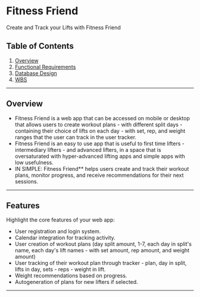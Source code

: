# **Fitness Friend**  
Create and Track your Lifts with Fitness Friend

## **Table of Contents**
1. [Overview](#overview)
2. [Functional Requirements](https://docs.google.com/document/d/1srF8oGTNmqTlCrI0lN3KUiff2r3__MvGwCiBQCDxQos/edit?usp=sharing)
3. [Database Design](https://docs.google.com/document/d/1lxbbgL2HLg1uI_DE7TtSzCqkJ7iwn5i1IMK5zQ28soQ/edit?usp=sharing)
4. [WBS](https://docs.google.com/document/d/1ez9xkvQ2hNxDfMBgt6n_tNCwkrcmJvW0id0xeI5v5Yc/edit?usp=sharing)

---

## **Overview**
- Fitness Friend is a web app that can be accessed on mobile or desktop that allows users to create workout plans - with different split days - containing their choice of lifts on each day - with set, rep, and weight ranges that the user can track in the user tracker.
- Fitness Friend is an easy to use app that is useful to first time lifters - intermediary lifters - and advanced lifters, in a space that is oversaturated with hyper-advanced lifting apps and simple apps with low usefulness. 
- IN SIMPLE: Fitness Friend** helps users create and track their workout plans, monitor progress, and receive recommendations for their next sessions.

---

## **Features**
Highlight the core features of your web app:
- User registration and login system.
- Calendar integration for tracking activity.
- User creation of workout plans (day split amount, 1-7, each day in split's name, each day's lift names - with set amount, rep amount, and weight amount)
- User tracking of their workout plan through tracker - plan, day in split, lifts in day, sets - reps - weight in lift. 
- Weight recommendations based on progress.
- Autogeneration of plans for new lifters if selected.

---
